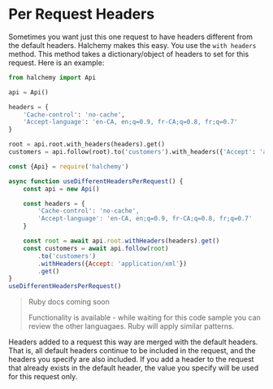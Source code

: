 # Per Request Headers
Sometimes you want just this one request to have headers different from the default headers.  Halchemy makes this easy.  You use the `with headers` method.  This method takes a dictionary/object of headers to set for this request.  Here is an example:

<tabs>
<tab name="Python">

```python
from halchemy import Api

api = Api()

headers = {
    'Cache-control': 'no-cache',
    'Accept-language': 'en-CA, en;q=0.9, fr-CA;q=0.8, fr;q=0.7'
}

root = api.root.with_headers(headers).get()
customers = api.follow(root).to('customers').with_headers({'Accept': 'application/xml'}).get()
```
</tab>

<tab name="JavaScript">

```javascript
const {Api} = require('halchemy')

async function useDifferentHeadersPerRequest() {
    const api = new Api()

    const headers = {
        'Cache-control': 'no-cache',
        'Accept-language': 'en-CA, en;q=0.9, fr-CA;q=0.8, fr;q=0.7'
    }

    const root = await api.root.withHeaders(headers).get()
    const customers = await api.follow(root)
        .to('customers')
        .withHeaders({Accept: 'application/xml'})
        .get()
}
useDifferentHeadersPerRequest()
```
</tab>

<tab name="Ruby">

> Ruby docs coming soon
>
> Functionality is available - while waiting for this code sample you can review the other languagaes. Ruby will apply similar patterns.

</tab>

<future-languages />
</tabs>

Headers added to a request this way are merged with the default headers.  That is, all default headers continue to be included in the request, and the headers you specify are also included.  If you add a header to the request that already exists in the default header, the value you specify will be used for this request only.
